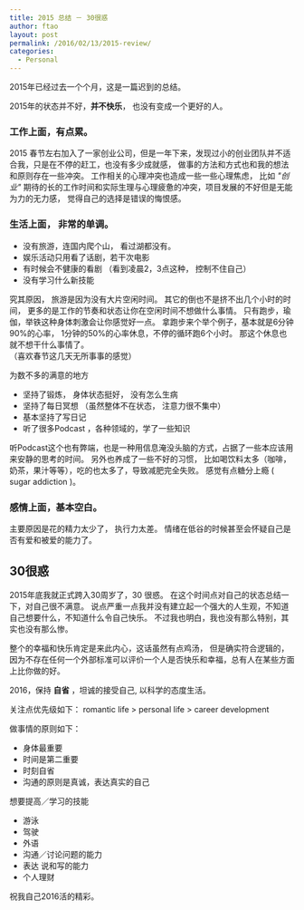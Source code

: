 ```yaml
---
title: 2015 总结 － 30很惑
author: ftao
layout: post
permalink: /2016/02/13/2015-review/
categories:
  - Personal
---
```


2015年已经过去一个个月，这是一篇迟到的总结。 

2015年的状态并不好，**并不快乐**， 也没有变成一个更好的人。

### 工作上面，有点累。 
2015 春节左右加入了一家创业公司，但是一年下来，发现过小的创业团队并不适合我，只是在不停的赶工，也没有多少成就感，
做事的方法和方式也和我的想法和原则存在一些冲突。 
工作相关的心理冲突也造成一些一些心理焦虑， 比如 _"创业"_ 期待的长的工作时间和实际生理与心理疲惫的冲突，项目发展的不好但是无能为力的无力感， 
觉得自己的选择是错误的悔恨感。 

### 生活上面， 非常的单调。 

  * 没有旅游，连国内爬个山， 看过湖都没有。 
  * 娱乐活动只用看了话剧，若干次电影
  * 有时候会不健康的看剧 （看到凌晨2，3点这种， 控制不住自己）
  * 没有学习什么新技能


究其原因， 旅游是因为没有大片空闲时间。 
其它的倒也不是挤不出几个小时的时间， 更多的是工作的节奏和状态让你在空闲时间不想做什么事情。 
只有跑步，瑜伽，举铁这种身体刺激会让你感觉好一点。 
拿跑步来个举个例子，基本就是6分钟90%的心率， 1分钟的50%的心率休息，不停的循环跑6个小时。 
那这个休息也就不想干什么事情了。  
（喜欢春节这几天无所事事的感觉）

为数不多的满意的地方
  * 坚持了锻炼， 身体状态挺好， 没有怎么生病
  * 坚持了每日冥想 （虽然整体不在状态， 注意力很不集中）
  * 基本坚持了写日记
  * 听了很多Podcast ，各种领域的，学了一些知识

听Podcast这个也有弊端，也是一种用信息淹没头脑的方式，占据了一些本应该用来安静的思考的时间。 
另外也养成了一些不好的习惯， 比如喝饮料太多（咖啡，奶茶，果汁等等），吃的也太多了，导致减肥完全失败。
感觉有点糖分上瘾 ( sugar addiction )。


### 感情上面，基本空白。
主要原因是花的精力太少了， 执行力太差。 
情绪在低谷的时候甚至会怀疑自己是否有爱和被爱的能力了。


## 30很惑

2015年底我就正式跨入30周岁了，30 很惑。
在这个时间点对自己的状态总结一下，对自己很不满意。
说点严重一点我并没有建立起一个强大的人生观，不知道自己想要什么，不知道什么令自己快乐。 
不过我也明白，我也没有那么特别，其实也没有那么惨。 

整个的幸福和快乐肯定是来此内心，这话虽然有点鸡汤， 但是确实符合逻辑的，因为不存在任何一个外部标准可以评价一个人是否快乐和幸福，总有人在某些方面上比你做的好。

2016，保持 **自省** ，坦诚的接受自己, 以科学的态度生活。

关注点优先级如下：
  romantic life  >  personal life  > career development 

做事情的原则如下：
  - 身体最重要
  - 时间是第二重要
  - 时刻自省
  - 沟通的原则是真诚，表达真实的自己

想要提高／学习的技能
  - 游泳
  - 驾驶
  - 外语
  - 沟通／讨论问题的能力
  - 表达 说和写的能力
  - 个人理财

祝我自己2016活的精彩。
